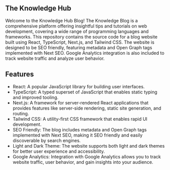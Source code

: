 ## The Knowledge Hub

Welcome to the Knowledge Hub Blog! The Knowledge Blog is a comprehensive platform offering insightful tips and tutorials on web development, covering a wide range of programming languages and frameworks. This repository contains the source code for a blog website built using React, TypeScript, Next.js, and Tailwind CSS. The website is designed to be SEO friendly, featuring metadata and Open Graph tags implemented with Next SEO. Google Analytics integration is also included to track website traffic and analyze user behavior.

## Features

- React: A popular JavaScript library for building user interfaces.
- TypeScript: A typed superset of JavaScript that enables static typing and improved tooling.
- Next.js: A framework for server-rendered React applications that provides features like server-side rendering, static site generation, and routing.
- Tailwind CSS: A utility-first CSS framework that enables rapid UI development.
- SEO Friendly: The blog includes metadata and Open Graph tags implemented with Next SEO, making it SEO friendly and easily discoverable by search engines.
- Light and Dark Theme: The website supports both light and dark themes for better user experience and accessibility.
- Google Analytics: Integration with Google Analytics allows you to track website traffic, user behavior, and gain insights into your audience.
